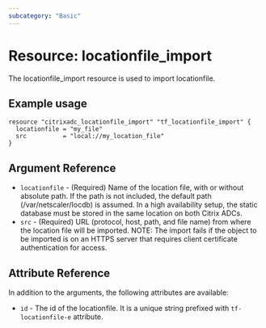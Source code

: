 ```yaml
---
subcategory: "Basic"
---
```


# Resource: locationfile_import

The locationfile_import resource is used to import locationfile.


## Example usage

```hcl
resource "citrixadc_locationfile_import" "tf_locationfile_import" {
  locationfile = "my_file"
  src          = "local://my_location_file"
}
```


## Argument Reference

* `locationfile` - (Required) Name of the location file, with or without absolute path. If the path is not included, the default path (/var/netscaler/locdb) is assumed. In a high availability setup, the static database must be stored in the same location on both Citrix ADCs.
* `src` - (Required) URL \(protocol, host, path, and file name\) from where the location file will be imported.             NOTE: The import fails if the object to be imported is on an HTTPS server that requires client certificate authentication for access.


## Attribute Reference

In addition to the arguments, the following attributes are available:

* `id` - The id of the locationfile. It is a unique string prefixed with  `tf-locationfile-e` attribute.

